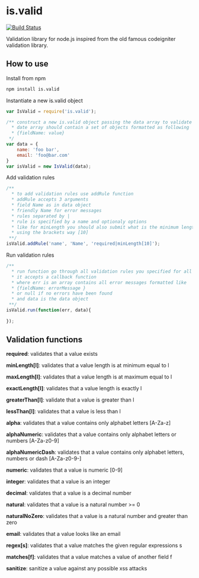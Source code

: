 # is.valid

[![Build Status](https://travis-ci.org/bahaagalal/is.valid.png?branch=master)](https://travis-ci.org/bahaagalal/is.valid)

Validation library for node.js inspired from the old famous codeigniter validation library.

## How to use

Install from npm

```bash
npm install is.valid
```

Instantiate a new is.valid object

```js
var IsValid = require('is.valid');

/** construct a new is.valid object passing the data array to validate
  * date array should contain a set of objects formatted as following
  * {fieldName: value}
 */ 
var data = {
	name: 'foo bar',
	email: 'foo@bar.com'
}
var isValid = new IsValid(data);
```

Add validation rules

```js
/**
  * to add validation rules use addRule function
  * addRule accepts 3 arguments 
  * field Name as in data object
  * friendly Name for error messages
  * rules separated by |
  * rule is specified by a name and optionaly options
  * like for minLength you should also submit what is the minimum length 
  * using the brackets way [10]
 **/
isValid.addRule('name', 'Name', 'required|minLength[10]');
```

Run validation rules

```js
/**
  * run function go through all validation rules you specified for all fields
  * it accepts a callback function
  * where err is an array contains all error messages formatted like 
  * {fieldName: errorMessage }
  * or null if no errors have been found
  * and data is the data object 
 **/
isValid.run(function(err, data){
	
});
```

## Validation functions 

**required**: validates that a value exists

**minLength[l]**: validates that a value length is at minimum equal to l

**maxLength[l]**: validates that a value length is at maximum equal to l

**exactLength[l]**: validates that a value length is exactly l

**greaterThan[l]**: validate that a value is greater than l

**lessThan[l]**: validates that a value is less than l

**alpha**: validates that a value contains only alphabet letters [A-Za-z]

**alphaNumeric**: validates that a value contains only alphabet letters or numbers [A-Za-z0-9]

**alphaNumericDash**: validates that a value contains only alphabet letters, numbers or dash [A-Za-z0-9\-]

**numeric**: validates that a value is numeric [0-9]

**integer**: validates that a value is an integer 

**decimal**: validates that a value is a decimal number

**natural**: validates that a value is a natural number >= 0

**naturalNoZero**: validates that a value is a natural number and greater than zero

**email**: validates that a value looks like an email

**regex[s]**: validates that a value matches the given regular expressions s

**matches[f]**: validates that a value matches a value of another field f

**sanitize**: sanitize a value against any possible xss attacks